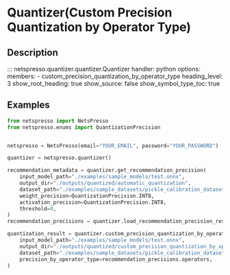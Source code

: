 # Quantizer(Custom Precision Quantization by Operator Type)

## Description

::: netspresso.quantizer.quantizer.Quantizer
    handler: python
    options:
      members:
        - custom_precision_quantization_by_operator_type
      heading_level: 3
      show_root_heading: true
      show_source: false
      show_symbol_type_toc: true

## Examples

```python
from netspresso import NetsPresso
from netspresso.enums import QuantizationPrecision


netspresso = NetsPresso(email="YOUR_EMAIL", password="YOUR_PASSWORD")

quantizer = netspresso.quantizer()

recommendation_metadata = quantizer.get_recommendation_precision(
    input_model_path="./examples/sample_models/test.onnx",
    output_dir="./outputs/quantized/automatic_quantization",
    dataset_path="./examples/sample_datasets/pickle_calibration_dataset_128x128.npy",
    weight_precision=QuantizationPrecision.INT8,
    activation_precision=QuantizationPrecision.INT8,
    threshold=0,
)
recommendation_precisions = quantizer.load_recommendation_precision_result(recommendation_metadata.recommendation_result_path)

quantization_result = quantizer.custom_precision_quantization_by_operator_type(
    input_model_path="./examples/sample_models/test.onnx",
    output_dir="./outputs/quantized/custom_precision_quantization_by_operator_type",
    dataset_path="./examples/sample_datasets/pickle_calibration_dataset_128x128.npy",
    precision_by_operator_type=recommendation_precisions.operators,
)
```
